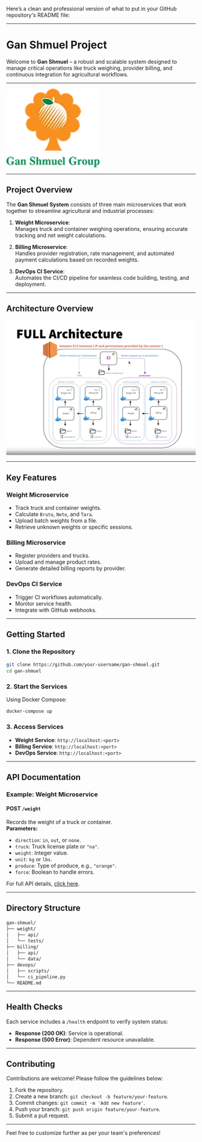 Here’s a clean and professional version of what to put in your GitHub repository's README file:

---

# **Gan Shmuel Project**

Welcome to **Gan Shmuel** – a robust and scalable system designed to manage critical operations like truck weighing, provider billing, and continuous integration for agricultural workflows.

---

![Gan Shmuel Logo](images/logo.png "Gan Shmuel - Best Company")

---

## **Project Overview**

The **Gan Shmuel System** consists of three main microservices that work together to streamline agricultural and industrial processes:

1. **Weight Microservice**:  
   Manages truck and container weighing operations, ensuring accurate tracking and net weight calculations.

2. **Billing Microservice**:  
   Handles provider registration, rate management, and automated payment calculations based on recorded weights.

3. **DevOps CI Service**:  
   Automates the CI/CD pipeline for seamless code building, testing, and deployment.

---

## **Architecture Overview**

![System Architecture](images/architecture.jpeg "API Architecture")

---

## **Key Features**

### **Weight Microservice**
- Track truck and container weights.
- Calculate `Bruto`, `Neto`, and `Tara`.
- Upload batch weights from a file.
- Retrieve unknown weights or specific sessions.

### **Billing Microservice**
- Register providers and trucks.
- Upload and manage product rates.
- Generate detailed billing reports by provider.

### **DevOps CI Service**
- Trigger CI workflows automatically.
- Monitor service health.
- Integrate with GitHub webhooks.

---

## **Getting Started**

### **1. Clone the Repository**

```bash
git clone https://github.com/your-username/gan-shmuel.git
cd gan-shmuel
```

### **2. Start the Services**

Using Docker Compose:
```bash
docker-compose up
```

### **3. Access Services**
- **Weight Service**: `http://localhost:<port>`
- **Billing Service**: `http://localhost:<port>`
- **DevOps Service**: `http://localhost:<port>`

---

## **API Documentation**

### Example: **Weight Microservice**
#### POST `/weight`
Records the weight of a truck or container.  
**Parameters:**
- `direction`: `in`, `out`, or `none`.
- `truck`: Truck license plate or `"na"`.
- `weight`: Integer value.
- `unit`: `kg` or `lbs`.
- `produce`: Type of produce, e.g., `"orange"`.
- `force`: Boolean to handle errors.

For full API details, [click here](API_DOCUMENTATION.md).

---

## **Directory Structure**

```plaintext
gan-shmuel/
├── weight/
│   ├── api/
│   └── tests/
├── billing/
│   ├── api/
│   └── data/
├── devops/
│   ├── scripts/
│   └── ci_pipeline.py
└── README.md
```

---

## **Health Checks**

Each service includes a `/health` endpoint to verify system status:
- **Response (200 OK)**: Service is operational.
- **Response (500 Error)**: Dependent resource unavailable.

---

## **Contributing**

Contributions are welcome! Please follow the guidelines below:
1. Fork the repository.
2. Create a new branch: `git checkout -b feature/your-feature`.
3. Commit changes: `git commit -m 'Add new feature'`.
4. Push your branch: `git push origin feature/your-feature`.
5. Submit a pull request.

---

Feel free to customize further as per your team's preferences!